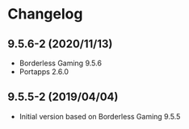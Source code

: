 # Changelog

## 9.5.6-2 (2020/11/13)

* Borderless Gaming 9.5.6
* Portapps 2.6.0

## 9.5.5-2 (2019/04/04)

* Initial version based on Borderless Gaming 9.5.5
